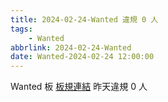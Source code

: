 ```yaml
---
title: 2024-02-24-Wanted 違規 0 人
tags:
    - Wanted
abbrlink: 2024-02-24-Wanted
date: Wanted-2024-02-24 12:00:00
---
```

Wanted 板 [板規連結](https://www.ptt.cc/bbs/Wanted/M.1608829773.A.D3B.html)
昨天違規 0 人
